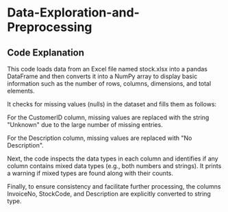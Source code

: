 # Data-Exploration-and-Preprocessing

## Code Explanation

This code loads data from an Excel file named stock.xlsx into a pandas DataFrame and then converts it into a NumPy array to display basic information such as the number of rows, columns, dimensions, and total elements.

It checks for missing values (nulls) in the dataset and fills them as follows:

For the CustomerID column, missing values are replaced with the string "Unknown" due to the large number of missing entries.

For the Description column, missing values are replaced with "No Description".

Next, the code inspects the data types in each column and identifies if any column contains mixed data types (e.g., both numbers and strings). It prints a warning if mixed types are found along with their counts.

Finally, to ensure consistency and facilitate further processing, the columns InvoiceNo, StockCode, and Description are explicitly converted to string type.

